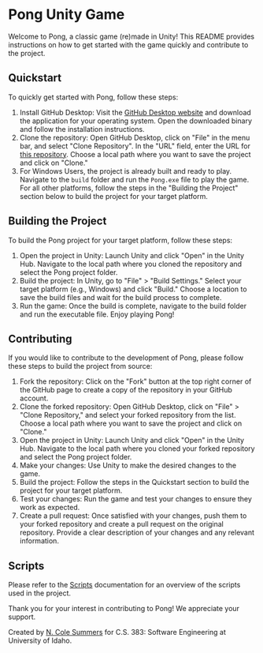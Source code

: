 # Pong Unity Game

Welcome to Pong, a classic game (re)made in Unity! This README provides instructions on how to get started with the game quickly and contribute to the project.

## Quickstart

To quickly get started with Pong, follow these steps:

1. Install GitHub Desktop: Visit the [GitHub Desktop website](https://desktop.github.com/) and download the application for your operating system. Open the downloaded binary and follow the installation instructions.
2. Clone the repository: Open GitHub Desktop, click on "File" in the menu bar, and select "Clone Repository". In the "URL" field, enter the URL for [this repository](https://github.com/ncolesummers/pong). Choose a local path where you want to save the project and click on "Clone."
3. For Windows Users, the project is already built and ready to play. Navigate to the `build` folder and run the `Pong.exe` file to play the game. For all other platforms, follow the steps in the "Building the Project" section below to build the project for your target platform.

## Building the Project

To build the Pong project for your target platform, follow these steps:

1. Open the project in Unity: Launch Unity and click "Open" in the Unity Hub. Navigate to the local path where you cloned the repository and select the Pong project folder.
2. Build the project: In Unity, go to "File" > "Build Settings." Select your target platform (e.g., Windows) and click "Build." Choose a location to save the build files and wait for the build process to complete.
3. Run the game: Once the build is complete, navigate to the build folder and run the executable file. Enjoy playing Pong!

## Contributing

If you would like to contribute to the development of Pong, please follow these steps to build the project from source:

1. Fork the repository: Click on the "Fork" button at the top right corner of the GitHub page to create a copy of the repository in your GitHub account.
2. Clone the forked repository: Open GitHub Desktop, click on "File" > "Clone Repository," and select your forked repository from the list. Choose a local path where you want to save the project and click on "Clone."
3. Open the project in Unity: Launch Unity and click "Open" in the Unity Hub. Navigate to the local path where you cloned your forked repository and select the Pong project folder.
4. Make your changes: Use Unity to make the desired changes to the game.
5. Build the project: Follow the steps in the Quickstart section to build the project for your target platform.
6. Test your changes: Run the game and test your changes to ensure they work as expected.
7. Create a pull request: Once satisfied with your changes, push them to your forked repository and create a pull request on the original repository. Provide a clear description of your changes and any relevant information.

## Scripts

Please refer to the [Scripts](Assets/Scripts.md) documentation for an overview of the scripts used in the project.

Thank you for your interest in contributing to Pong! We appreciate your support.

Created by [N. Cole Summers](https://github.com/ncolesummers) for C.S. 383: Software Engineering at University of Idaho.
